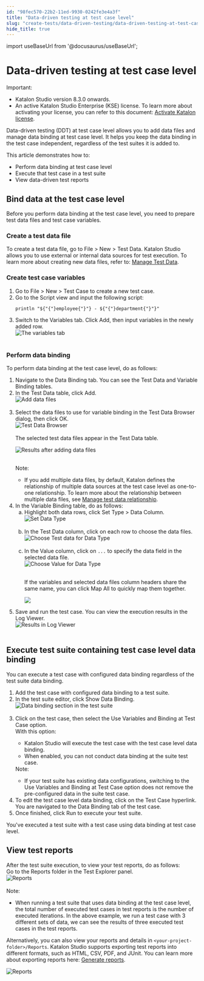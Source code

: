 ```yaml
---
id: "98fec570-22b2-11ed-9930-0242fe3e4a3f"
title: "Data-driven testing at test case level"
slug: "create-tests/data-driven-testing/data-driven-testing-at-test-case-level"
hide_title: true
---
```

import useBaseUrl from '@docusaurus/useBaseUrl';


# <a id="id" class="anchor_top_offset"/><a id="ariaid-title1" class="anchor_top_offset"/>Data-driven testing at test case level

<div xmlns="http://www.w3.org/1999/xhtml" className="note important note_important"><span className="note__title">Important:</span> <ul className="ul"><li className="li"><span className="ph">Katalon Studio</span> version 8.3.0 onwards. </li><li className="li">An active <span className="ph">Katalon Studio Enterprise (KSE)</span> license. To learn more about activating your license, you can refer to this document: <a className="xref" href="/docs/administer/katalon-studio-enterprise-and-katalon-runtime-engine-license/activate-a-katalon-license">Activate Katalon license</a>.</li></ul></div>
<p xmlns="http://www.w3.org/1999/xhtml" className="p">Data-driven testing (DDT) at test case level allows you to add data files and manage data binding at test case level. It helps you keep the data binding in the test case independent, regardless of the test suites it is added to.</p> 
<div xmlns="http://www.w3.org/1999/xhtml" className="p">This article demonstrates how to:<ul className="ul"><li className="li">Perform data binding at test case level</li><li className="li">Execute that test case in a test suite</li><li className="li">View data-driven test reports</li></ul> </div>

## <a id="concept-6682" class="anchor_top_offset"/>Bind data at the test case level

<p xmlns="http://www.w3.org/1999/xhtml" className="p">Before you perform data binding at the test case level, you need to prepare test data files and test case variables.</p> 

### <a id="id_2" class="anchor_top_offset"/>Create a test data file

<p xmlns="http://www.w3.org/1999/xhtml" className="p">To create a test data file, go to <span className="ph uicontrol">File</span> &gt; <span className="ph uicontrol">New</span> &gt; <span className="ph uicontrol">Test Data</span>. <span className="ph">Katalon Studio</span> allows you to use external or internal data sources for test execution. To learn more about creating new data files, refer to: <a className="xref" href="/docs/create-tests/data-driven-testing/manage-test-data">Manage Test Data</a>.</p> 

### <a id="task-2541" class="anchor_top_offset"/>Create test case variables

<ol xmlns="http://www.w3.org/1999/xhtml" className="ol steps"><li className="li step stepexpand"><span className="ph cmd">Go to <span className="ph uicontrol">File</span> &gt; <span className="ph uicontrol">New</span> &gt; <span className="ph uicontrol">Test Case</span> to create a new test case.</span></li><li className="li step stepexpand"><span className="ph cmd">Go to the <span className="ph uicontrol">Script</span> view and input the following script:</span><div className="itemgroup info"><pre className="pre codeblock"><code>println "${"{"}employee{"}"} - ${"{"}department{"}"}"</code></pre></div></li><li className="li step stepexpand"><span className="ph cmd">Switch to the <span className="ph uicontrol">Variables</span> tab. Click <span className="ph uicontrol">Add</span>, then input variables in the newly added row.</span><div className="itemgroup info"><img className="image" src={useBaseUrl("https://github.com/katalon-studio/docs-images/raw/master/katalon-studio/docs/ddt-test-case-level/830/KS-830-Variables-tab.png")} width={600} alt="The variables tab" /><br /><br /></div></li></ol> 

### <a id="task-8374" class="anchor_top_offset"/>Perform data binding

<section xmlns="http://www.w3.org/1999/xhtml" className="section context">To perform data binding at the test case level, do as follows:</section> 
<ol xmlns="http://www.w3.org/1999/xhtml" className="ol steps"><li className="li step stepexpand"><span className="ph cmd">Navigate to the <span className="ph uicontrol">Data Binding</span> tab. You can see the <span className="ph uicontrol">Test Data</span> and <span className="ph uicontrol">Variable Binding </span> tables.</span></li><li className="li step stepexpand"><span className="ph cmd">In the <span className="ph uicontrol">Test Data</span> table, click <span className="ph uicontrol">Add</span>.</span><div className="itemgroup info"><img className="image" src={useBaseUrl("https://github.com/katalon-studio/docs-images/raw/master/katalon-studio/docs/ddt-test-case-level/830/KS-830-DDT-Add-data-files.png")} width={300} alt="Add data files" /><br /><br /></div></li><li className="li step stepexpand"><span className="ph cmd">Select the data files to use for variable binding in the <span className="ph uicontrol">Test Data Browser</span> dialog, then click <span className="ph uicontrol">OK</span>.</span><div className="itemgroup info"><img className="image" src={useBaseUrl("https://github.com/katalon-studio/docs-images/raw/master/katalon-studio/docs/ddt-test-case-level/830/KS-830-DDT-Test-data-browser.png")} width={400} alt="Test Data Browser" /><br /><br /></div><div className="itemgroup stepresult">The selected test data files appear in the <span className="ph uicontrol">Test Data</span> table.<p className="p"><img className="image" src={useBaseUrl("https://github.com/katalon-studio/docs-images/raw/master/katalon-studio/docs/ddt-test-case-level/830/KS-830-DDT-Results-after-adding-data.png")} width={500} alt="Results after adding data files" /><br /><br /></p><div className="note note note_note"><span className="note__title">Note:</span> <ul className="ul"><li className="li">If you add multiple data files, by default, Katalon defines the relationship of multiple data sources at the test case level as one-to-one relationship. To learn more about the relationship between multiple data files, see <a className="xref" href="/docs/create-tests/data-driven-testing/manage-data-binding#id_5">Manage test data relationship</a>.</li></ul></div></div></li><li className="li step stepexpand"><span className="ph cmd">In the <span className="ph uicontrol">Variable Binding</span> table, do as follows:</span><ol type="a" className="ol substeps"><li className="li substep substepexpand"><span className="ph cmd">Highlight both data rows, click <span className="ph uicontrol">Set Type</span> &gt; <span className="ph uicontrol">Data Column</span>.</span><div className="itemgroup info"><img className="image" src={useBaseUrl("https://github.com/katalon-studio/docs-images/raw/master/katalon-studio/docs/ddt-test-case-level/830/KS-830-DDT-Set-data-type.png.png")} alt="Set Data Type" /><br /><br /></div></li><li className="li substep substepexpand"><span className="ph cmd">In the <span className="ph uicontrol">Test Data</span> column, click on each row to choose the data files.</span><div className="itemgroup info"><img className="image" src={useBaseUrl("https://github.com/katalon-studio/docs-images/raw/master/katalon-studio/docs/ddt-test-case-level/830/KS-830-DDT-Choose-test-data-for-data-type.png")} width={600} alt="Choose Test data for Data Type" /><br /><br /></div></li><li className="li substep substepexpand"><span className="ph cmd">In the <span className="ph uicontrol">Value</span> column, click on <code className="ph codeph">...</code> to specify the data field in the selected data file.</span><div className="itemgroup info"><img className="image" src={useBaseUrl("https://github.com/katalon-studio/docs-images/raw/master/katalon-studio/docs/ddt-test-case-level/830/KS-830-Choose-value-different-data.png")} width={600} alt="Choose Value for Data Type" /><br /><br /><p className="p">If the variables and selected data files column headers share the same name, you can click <span className="ph uicontrol">Map All</span> to quickly map them together. </p><p className="p"><img className="image" width={600} src={useBaseUrl("/8fd19c20-0a7e-11ee-bd0e-0242c7a41fd4.png")} /></p></div></li></ol></li><li className="li step stepexpand"><span className="ph cmd">Save and run the test case. You can view the execution results in the <span className="ph uicontrol">Log Viewer</span>.</span><div className="itemgroup info"><img className="image" src={useBaseUrl("https://github.com/katalon-studio/docs-images/raw/master/katalon-studio/docs/ddt-test-case-level/830/KS-830-DDT-Test-case-results.png")} alt="Results in Log Viewer" /><br /><br /></div></li></ol> 

## <a id="task-2849" class="anchor_top_offset"/>Execute test suite containing test case level data binding

<section xmlns="http://www.w3.org/1999/xhtml" className="section context">You can execute a test case with configured data binding regardless of the test suite data binding.</section> 
<ol xmlns="http://www.w3.org/1999/xhtml" className="ol steps"><li className="li step stepexpand"><span className="ph cmd">Add the test case with configured data binding to a test suite.</span></li><li className="li step stepexpand"><span className="ph cmd">In the test suite editor, click <span className="ph uicontrol">Show Data Binding</span>.</span><div className="itemgroup info"><img className="image" src={useBaseUrl("https://github.com/katalon-studio/docs-images/raw/master/katalon-studio/docs/ddt-test-case-level/830/KS-830-DDT-Show-data-binding.png")} alt="Data binding section in the test suite" /><br /><br /></div></li><li className="li step stepexpand"><span className="ph cmd">Click on the test case, then select the <span className="ph uicontrol">Use Variables and Binding at Test Case</span> option.</span><div className="itemgroup tutorialinfo">With this option:<ul className="ul"><li className="li"><span className="ph">Katalon Studio</span> will execute the  test case with the test case level data binding.</li><li className="li">When enabled, you can not conduct data binding at the suite test case.</li></ul><div className="note note note_note"><span className="note__title">Note:</span> <ul className="ul"><li className="li">If your test suite has existing data configurations, switching to the <span className="ph uicontrol">Use Variables and Binding at Test Case</span> option does not remove the pre-configured data in the suite test case.</li></ul></div></div></li><li className="li step stepexpand"><span className="ph cmd">To edit the test case level data binding, click on the <span className="ph uicontrol">Test Case</span> hyperlink.</span><div className="itemgroup stepresult">You are navigated to the <span className="ph uicontrol">Data Binding</span> tab of the  test case.</div></li><li className="li step stepexpand"><span className="ph cmd">Once finished, click <span className="ph uicontrol">Run</span> to execute your test suite.</span></li></ol> 
<section xmlns="http://www.w3.org/1999/xhtml" className="section result">You've executed a test suite with a test case using data binding at test case level.</section> 

## <a id="task-805" class="anchor_top_offset"/>View test reports

<section xmlns="http://www.w3.org/1999/xhtml" className="section context">After the test suite execution, to view your test reports, do as follows:</section> 
<div xmlns="http://www.w3.org/1999/xhtml" className="li step p"><span className="ph cmd">Go to the <span className="ph uicontrol">Reports</span> folder in the <span className="ph uicontrol">Test Explorer</span> panel.</span><div className="itemgroup info"><img className="image" src={useBaseUrl("https://github.com/katalon-studio/docs-images/raw/master/katalon-studio/docs/ddt-test-case-level/830/KS-830-DDT-Reports.png")} alt="Reports" /><br /><br /></div><div className="itemgroup info"><div className="note note note_note"><span className="note__title">Note:</span> <ul className="ul"><li className="li">When running a test suite that uses data binding at the test case level, the total number of executed test cases in test reports is the number of executed iterations. In the above example, we run a test case with 3 different sets of data, we can see the results of three executed test cases in the test reports.</li></ul></div></div><div className="itemgroup info"><p className="p">Alternatively, you can also view your reports and details in <code className="ph codeph">&lt;your-project-folder&gt;/Reports</code>. <span className="ph">Katalon Studio</span> supports exporting test reports into different formats, such as HTML, CSV, PDF, and JUnit. You can learn more about exporting reports here: <a className="xref" href="/docs/analyze/reports/view-test-reports/view-test-reports-in-katalon-studio/view-test-suite-and-test-suite-collection-reports-in-katalon-studio#id_8">Generate reports</a>.</p></div><div className="itemgroup info"><img className="image" src={useBaseUrl("https://github.com/katalon-studio/docs-images/raw/master/katalon-studio/docs/ddt-test-case-level/830/KS-830-HTML-report.png")} alt="Reports" /><br /><br /></div></div>
